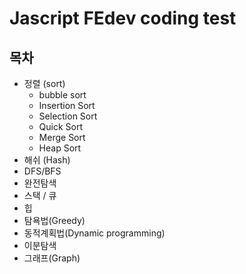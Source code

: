 # Jascript FEdev coding test 

## 목차
- 정렬 (sort)
  - bubble sort
  - Insertion Sort
  - Selection Sort 
  - Quick Sort
  - Merge Sort
  - Heap Sort
- 해쉬 (Hash)
- DFS/BFS
- 완전탐색
- 스택 / 큐
- 힙
- 탐욕법(Greedy)
- 동적계획법(Dynamic programming)
- 이분탐색
- 그래프(Graph)

